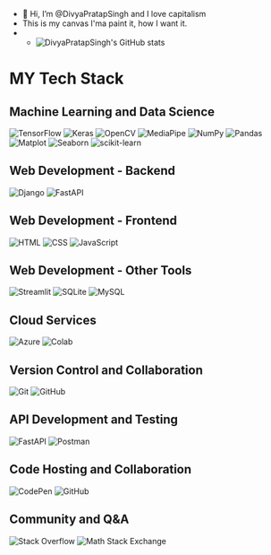 - 👋 Hi, I’m @DivyaPratapSingh and I love capitalism
- This is my canvas I'ma paint it, how I want it.
- - ![DivyaPratapSingh's GitHub stats](https://github-readme-stats.vercel.app/api?username=pratapsdev11&show_icons=true&theme=radical)
#  MY Tech Stack

## Machine Learning and Data Science
![TensorFlow](https://img.shields.io/badge/TensorFlow-%2300a0e5.svg?&style=for-the-badge&logo=TensorFlow&logoColor=white) ![Keras](https://img.shields.io/badge/Keras-%23D00000.svg?&style=for-the-badge&logo=Keras&logoColor=white) ![OpenCV](https://img.shields.io/badge/OpenCV-%23FD6F02.svg?&style=for-the-badge&logo=OpenCV&logoColor=white) ![MediaPipe](https://img.shields.io/badge/MediaPipe-<COLOR_CODE>.svg?&style=for-the-badge&logo=mediapipe&logoColor=white) ![NumPy](https://img.shields.io/badge/NumPy-%23013243.svg?&style=for-the-badge&logo=numpy&logoColor=white) ![Pandas](https://img.shields.io/badge/Pandas-%23150458.svg?&style=for-the-badge&logo=pandas&logoColor=white) ![Matplot](https://img.shields.io/badge/Matplot-%23007ACC.svg?&style=for-the-badge&logo=matplotlib&logoColor=white) ![Seaborn](https://img.shields.io/badge/Seaborn-%230072C6.svg?&style=for-the-badge&logo=Seaborn&logoColor=white) ![scikit-learn](https://img.shields.io/badge/scikit--learn-%23F7931E.svg?&style=for-the-badge&logo=scikit-learn&logoColor=white)

## Web Development - Backend
![Django](https://img.shields.io/badge/Django-%23092E20.svg?&style=for-the-badge&logo=Django&logoColor=white) ![FastAPI](https://img.shields.io/badge/FastAPI-%230170FE.svg?&style=for-the-badge&logo=FastAPI&logoColor=white)

## Web Development - Frontend
![HTML](https://img.shields.io/badge/HTML-%23E44D26.svg?&style=for-the-badge&logo=html5&logoColor=white) ![CSS](https://img.shields.io/badge/CSS-%231572B6.svg?&style=for-the-badge&logo=css3&logoColor=white) ![JavaScript](https://img.shields.io/badge/JavaScript-%23F7DF1E.svg?&style=for-the-badge&logo=javascript&logoColor=black)

## Web Development - Other Tools
![Streamlit](https://img.shields.io/badge/Streamlit-%235E4A8E.svg?&style=for-the-badge&logo=Streamlit&logoColor=white) ![SQLite](https://img.shields.io/badge/SQLite-%23003B57.svg?&style=for-the-badge&logo=SQLite&logoColor=white) ![MySQL](https://img.shields.io/badge/MySQL-%2300758F.svg?&style=for-the-badge&logo=MySQL&logoColor=white)

## Cloud Services
![Azure](https://img.shields.io/badge/Azure-%230078D4.svg?&style=for-the-badge&logo=Microsoft-Azure&logoColor=white) ![Colab](https://img.shields.io/badge/Colab-%23F9AB00.svg?&style=for-the-badge&logo=Google-Colab&logoColor=black)

## Version Control and Collaboration
![Git](https://img.shields.io/badge/Git-%23F05032.svg?&style=for-the-badge&logo=git&logoColor=white) ![GitHub](https://img.shields.io/badge/GitHub-%23121011.svg?&style=for-the-badge&logo=GitHub&logoColor=white)

## API Development and Testing
![FastAPI](https://img.shields.io/badge/FastAPI-%230170FE.svg?&style=for-the-badge&logo=FastAPI&logoColor=white) ![Postman](https://img.shields.io/badge/Postman-%23FF6C37.svg?&style=for-the-badge&logo=Postman&logoColor=white)

## Code Hosting and Collaboration
![CodePen](https://img.shields.io/badge/CodePen-%23000000.svg?&style=for-the-badge&logo=CodePen&logoColor=white) ![GitHub](https://img.shields.io/badge/GitHub-%23121011.svg?&style=for-the-badge&logo=GitHub&logoColor=white)

## Community and Q&A
![Stack Overflow](https://img.shields.io/badge/Stack%20Overflow-%23FE7A16.svg?&style=for-the-badge&logo=Stack-Overflow&logoColor=white) ![Math Stack Exchange](https://img.shields.io/badge/Mathematics%20Stack%20Exchange-%23485E90.svg?&style=for-the-badge&logo=Stack-Exchange&logoColor=white)


  
